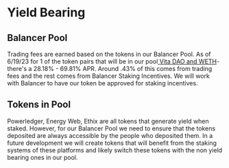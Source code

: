 # Yield Bearing

## Balancer Pool

Trading fees are earned based on the tokens in our Balancer Pool. As of 6/19/23 for 1 of the token pairs that will be in our pool[ Vita DAO and WETH](https://app.balancer.fi/#/ethereum/pool/0xbaeec99c90e3420ec6c1e7a769d2a856d2898e4d00020000000000000000008a)- there's a 28.18% - 69.81% APR. Around .43% of this comes from trading fees and the rest comes from Balancer Staking Incentives. We will work with Balancer to have our token be approved for staking incentives.&#x20;

## Tokens in Pool

Powerledger, Energy Web, Ethix are all tokens that generate yield when staked. However, for our Balancer Pool we need to ensure that the tokens deposited are always accessible by the people who deposited them. In a future development we will create tokens that will benefit from the staking systems of these platforms and likely switch these tokens with the non yield bearing ones in our pool.&#x20;
